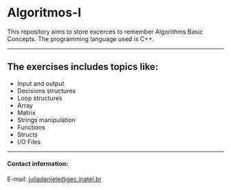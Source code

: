 # Algoritmos-I

This repository aims to store excerces to remember Algorithms Basic Concepts. The programming language used is C++.

----

## The exercises includes topics like:

- Input and output
- Decisions structures
- Loop structures
- Array
- Matrix
- Strings manipulation
- Functions
- Structs
- I/O Files

---

#### Contact information:
E-mail: juliadaniele@gec.inatel.br
